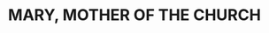 ---
capo: 0
id: 0
lang: en-us
page: '102'
step: pre
subtitle: ''
tags:
- vir
title: MARY, MOTHER OF THE CHURCH
---